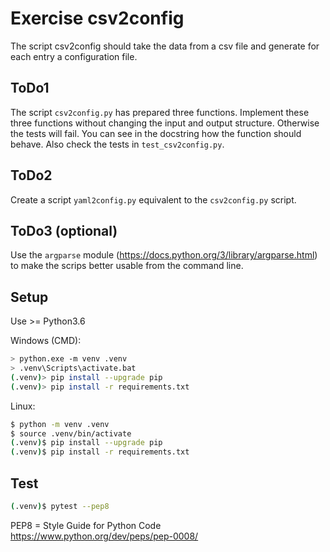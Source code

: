# Exercise csv2config

The script csv2config should take the data from a csv file and generate for each entry a configuration file.

## ToDo1

The script `csv2config.py` has prepared three functions. Implement these three functions without changing the input and output structure. Otherwise the tests will fail. You can see in the docstring how the function should behave. Also check the tests in `test_csv2config.py`.

## ToDo2

Create a script `yaml2config.py` equivalent to the `csv2config.py` script.

## ToDo3 (optional)

Use the `argparse` module (https://docs.python.org/3/library/argparse.html) to make the scrips better usable from the command line.

## Setup

Use >= Python3.6

Windows (CMD):

```bash
> python.exe -m venv .venv
> .venv\Scripts\activate.bat
(.venv)> pip install --upgrade pip
(.venv)> pip install -r requirements.txt
```

Linux:

```bash
$ python -m venv .venv
$ source .venv/bin/activate
(.venv)$ pip install --upgrade pip
(.venv)$ pip install -r requirements.txt
```

## Test

```bash
(.venv)$ pytest --pep8
```

PEP8 = Style Guide for Python Code
https://www.python.org/dev/peps/pep-0008/
